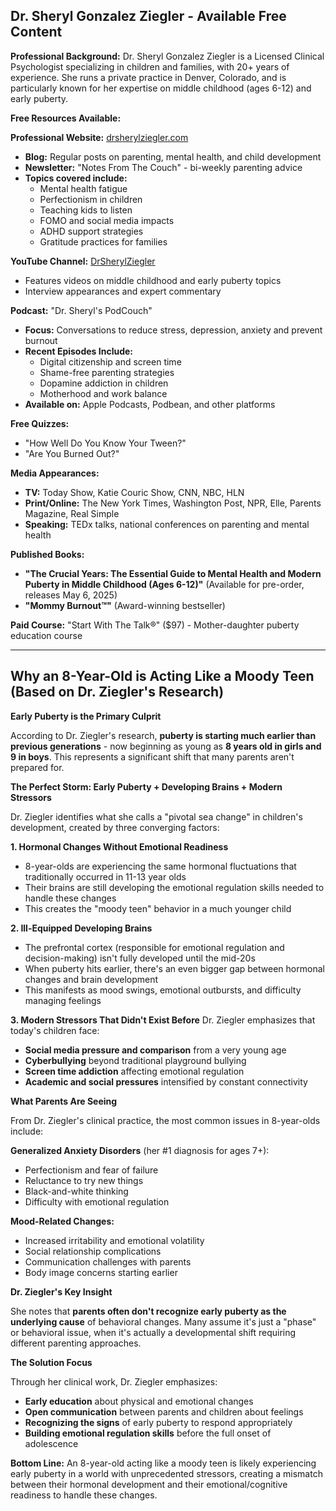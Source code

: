 ## Dr. Sheryl Gonzalez Ziegler - Available Free Content

**Professional Background:**
Dr. Sheryl Gonzalez Ziegler is a Licensed Clinical Psychologist specializing in children and families, with 20+ years of experience. She runs a private practice in Denver, Colorado, and is particularly known for her expertise on middle childhood (ages 6-12) and early puberty.

**Free Resources Available:**

**Professional Website:** [drsherylziegler.com](https://drsherylziegler.com/)
- **Blog:** Regular posts on parenting, mental health, and child development
- **Newsletter:** "Notes From The Couch" - bi-weekly parenting advice
- **Topics covered include:**
  - Mental health fatigue
  - Perfectionism in children  
  - Teaching kids to listen
  - FOMO and social media impacts
  - ADHD support strategies
  - Gratitude practices for families

**YouTube Channel:** [DrSherylZiegler](https://www.youtube.com/user/drsherylziegler)
- Features videos on middle childhood and early puberty topics
- Interview appearances and expert commentary

**Podcast:** "Dr. Sheryl's PodCouch"
- **Focus:** Conversations to reduce stress, depression, anxiety and prevent burnout
- **Recent Episodes Include:**
  - Digital citizenship and screen time
  - Shame-free parenting strategies  
  - Dopamine addiction in children
  - Motherhood and work balance
- **Available on:** Apple Podcasts, Podbean, and other platforms

**Free Quizzes:**
- "How Well Do You Know Your Tween?" 
- "Are You Burned Out?"

**Media Appearances:**
- **TV:** Today Show, Katie Couric Show, CNN, NBC, HLN
- **Print/Online:** The New York Times, Washington Post, NPR, Elle, Parents Magazine, Real Simple
- **Speaking:** TEDx talks, national conferences on parenting and mental health

**Published Books:**
- **"The Crucial Years: The Essential Guide to Mental Health and Modern Puberty in Middle Childhood (Ages 6-12)"** (Available for pre-order, releases May 6, 2025)
- **"Mommy Burnout™"** (Award-winning bestseller)

**Paid Course:** "Start With The Talk®" ($97) - Mother-daughter puberty education course

****************************************************************************************************

## Why an 8-Year-Old is Acting Like a Moody Teen (Based on Dr. Ziegler's Research)

**Early Puberty is the Primary Culprit**

According to Dr. Ziegler's research, **puberty is starting much earlier than previous generations** - now beginning as young as **8 years old in girls and 9 in boys**. This represents a significant shift that many parents aren't prepared for.

**The Perfect Storm: Early Puberty + Developing Brains + Modern Stressors**

Dr. Ziegler identifies what she calls a "pivotal sea change" in children's development, created by three converging factors:

**1. Hormonal Changes Without Emotional Readiness**
- 8-year-olds are experiencing the same hormonal fluctuations that traditionally occurred in 11-13 year olds
- Their brains are still developing the emotional regulation skills needed to handle these changes
- This creates the "moody teen" behavior in a much younger child

**2. Ill-Equipped Developing Brains** 
- The prefrontal cortex (responsible for emotional regulation and decision-making) isn't fully developed until the mid-20s
- When puberty hits earlier, there's an even bigger gap between hormonal changes and brain development
- This manifests as mood swings, emotional outbursts, and difficulty managing feelings

**3. Modern Stressors That Didn't Exist Before**
Dr. Ziegler emphasizes that today's children face:
- **Social media pressure and comparison** from a very young age
- **Cyberbullying** beyond traditional playground bullying  
- **Screen time addiction** affecting emotional regulation
- **Academic and social pressures** intensified by constant connectivity

**What Parents Are Seeing**

From Dr. Ziegler's clinical practice, the most common issues in 8-year-olds include:

**Generalized Anxiety Disorders** (her #1 diagnosis for ages 7+):
- Perfectionism and fear of failure
- Reluctance to try new things
- Black-and-white thinking
- Difficulty with emotional regulation

**Mood-Related Changes:**
- Increased irritability and emotional volatility
- Social relationship complications
- Communication challenges with parents
- Body image concerns starting earlier

**Dr. Ziegler's Key Insight**

She notes that **parents often don't recognize early puberty as the underlying cause** of behavioral changes. Many assume it's just a "phase" or behavioral issue, when it's actually a developmental shift requiring different parenting approaches.

**The Solution Focus**

Through her clinical work, Dr. Ziegler emphasizes:
- **Early education** about physical and emotional changes
- **Open communication** between parents and children about feelings
- **Recognizing the signs** of early puberty to respond appropriately
- **Building emotional regulation skills** before the full onset of adolescence

**Bottom Line:** An 8-year-old acting like a moody teen is likely experiencing early puberty in a world with unprecedented stressors, creating a mismatch between their hormonal development and their emotional/cognitive readiness to handle these changes.
